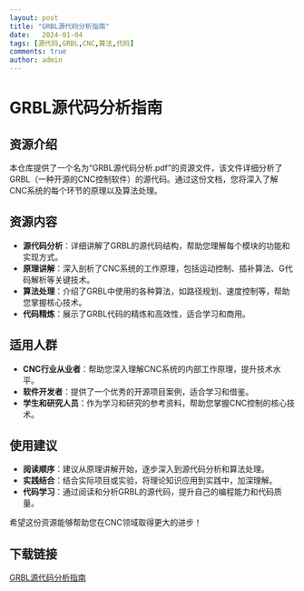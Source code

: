 ```yaml
---
layout: post
title: "GRBL源代码分析指南"
date:   2024-01-04
tags: [源代码,GRBL,CNC,算法,代码]
comments: true
author: admin
---
```

# GRBL源代码分析指南

## 资源介绍

本仓库提供了一个名为“GRBL源代码分析.pdf”的资源文件，该文件详细分析了GRBL（一种开源的CNC控制软件）的源代码。通过这份文档，您将深入了解CNC系统的每个环节的原理以及算法处理。

## 资源内容

- **源代码分析**：详细讲解了GRBL的源代码结构，帮助您理解每个模块的功能和实现方式。
- **原理讲解**：深入剖析了CNC系统的工作原理，包括运动控制、插补算法、G代码解析等关键技术。
- **算法处理**：介绍了GRBL中使用的各种算法，如路径规划、速度控制等，帮助您掌握核心技术。
- **代码精炼**：展示了GRBL代码的精炼和高效性，适合学习和商用。

## 适用人群

- **CNC行业从业者**：帮助您深入理解CNC系统的内部工作原理，提升技术水平。
- **软件开发者**：提供了一个优秀的开源项目案例，适合学习和借鉴。
- **学生和研究人员**：作为学习和研究的参考资料，帮助您掌握CNC控制的核心技术。

## 使用建议

- **阅读顺序**：建议从原理讲解开始，逐步深入到源代码分析和算法处理。
- **实践结合**：结合实际项目或实验，将理论知识应用到实践中，加深理解。
- **代码学习**：通过阅读和分析GRBL的源代码，提升自己的编程能力和代码质量。

希望这份资源能够帮助您在CNC领域取得更大的进步！

## 下载链接

[GRBL源代码分析指南](https://pan.quark.cn/s/c02d63de7ca4)